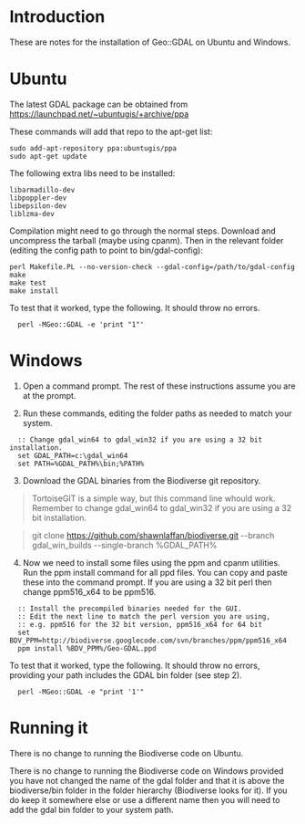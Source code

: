 # Introduction #

These are notes for the installation of Geo::GDAL on Ubuntu and Windows.


# Ubuntu #


The latest GDAL package can be obtained from https://launchpad.net/~ubuntugis/+archive/ppa

These commands will add that repo to the apt-get list:
```
sudo add-apt-repository ppa:ubuntugis/ppa 
sudo apt-get update
```


The following extra libs need to be installed:
```
libarmadillo-dev
libpoppler-dev
libepsilon-dev
liblzma-dev
```


Compilation might need to go through the normal  steps.  Download and uncompress the tarball (maybe using cpanm).  Then in the relevant folder (editing the config path to point to bin/gdal-config):
```
perl Makefile.PL --no-version-check --gdal-config=/path/to/gdal-config
make
make test
make install
```


To test that it worked, type the following.  It should throw no errors.

```
  perl -MGeo::GDAL -e 'print "1"'
```


# Windows #

1.  Open a command prompt.  The rest of these instructions assume you are at the prompt.

2.  Run these commands, editing the folder paths as needed to match your system.

```
  :: Change gdal_win64 to gdal_win32 if you are using a 32 bit installation.
  set GDAL_PATH=c:\gdal_win64
  set PATH=%GDAL_PATH%\bin;%PATH%
```

3. Download the GDAL binaries from the Biodiverse git repository.
> TortoiseGIT is a simple way, but this command line whould work.  Remember to change gdal_win64 to gdal_win32 if you are using a 32 bit installation.

> git clone https://github.com/shawnlaffan/biodiverse.git --branch gdal_win_builds --single-branch %GDAL_PATH%


4.  Now we need to install some files using the ppm and cpanm utilities.  Run the ppm install command for all ppd files.  You can copy and paste these into the command prompt.  If you are using a 32 bit perl then change ppm516_x64 to be ppm516.

```
  :: Install the precompiled binaries needed for the GUI.
  :: Edit the next line to match the perl version you are using, 
  :: e.g. ppm516 for the 32 bit version, ppm516_x64 for 64 bit
  set BDV_PPM=http://biodiverse.googlecode.com/svn/branches/ppm/ppm516_x64
  ppm install %BDV_PPM%/Geo-GDAL.ppd 

```

To test that it worked, type the following.  It should throw no errors, providing your path includes the GDAL bin folder (see step 2).

```
  perl -MGeo::GDAL -e "print '1'"
```

# Running it #

There is no change to running the Biodiverse code on Ubuntu.

There is no change to running the Biodiverse code on Windows provided you have not changed the name of the gdal folder and that it is above the biodiverse/bin folder in the folder hierarchy (Biodiverse looks for it).  If you do keep it somewhere else or use a different name then you will need to add the gdal bin folder to your system path.